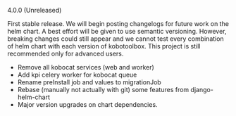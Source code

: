 4.0.0 (Unreleased)

First stable release. We will begin posting changelogs for future work on the helm chart. A best effort will be given to use semantic versioning. However, breaking changes could still appear and we cannot test every combination of helm chart with each version of kobotoolbox. This project is still recommended only for advanced users.

- Remove all kobocat services (web and worker)
- Add kpi celery worker for kobocat queue
- Rename preInstall job and values to migrationJob
- Rebase (manually not actually with git) some features from django-helm-chart
- Major version upgrades on chart dependencies. 

